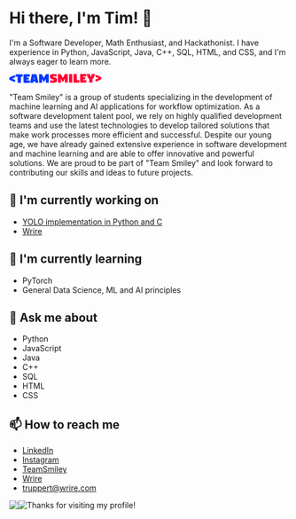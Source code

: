 # Hi there, I'm Tim! 👋

I'm a Software Developer, Math Enthusiast, and Hackathonist. I have experience in Python, JavaScript, Java, C++, SQL, HTML, and CSS, and I'm always eager to learn more.

[<img src="https://github.com/lstuma/lstuma/blob/main/teamsmiley.png" alt="TeamSmiley" width="33%">](https://teamsmiley.org)

"Team Smiley" is a group of students specializing in the development of machine learning and AI applications for workflow optimization. As a software development talent pool, we rely on highly qualified development teams and use the latest technologies to develop tailored solutions that make work processes more efficient and successful. Despite our young age, we have already gained extensive experience in software development and machine learning and are able to offer innovative and powerful solutions. We are proud to be part of "Team Smiley" and look forward to contributing our skills and ideas to future projects.

## 🔭 I'm currently working on
- [YOLO implementation in Python and C](https://github.com/lstuma/YOLO)
- [Wrire](https://wrire.com)

## 🌱 I'm currently learning
- PyTorch
- General Data Science, ML and AI principles

## 💬 Ask me about
- Python
- JavaScript
- Java
- C++
- SQL
- HTML
- CSS

## 📫 How to reach me
- [LinkedIn](https://linkedin.com/in/tim-ruppert-wrire)
- [Instagram](https://instagram.com/timr.wrire)
- [TeamSmiley](https://teamsmiley.org)
- [Wrire](https://wrire.com)
- [truppert@wrire.com](mailto:truppert@wrire.com)

<a href="https://github.com/raspitim">
<img align="left" style="display: inline-flex;" src="https://github-readme-stats.vercel.app/api/top-langs/?username=raspitim&layout=compact&theme=tokyonight&hide=shell,html,css&langs_count=5&bg_color=00000000"/>
<a/>
<a href="https://github.com/raspitim">
<img align="left" style="display: inline-flex;" src="https://github-readme-stats.vercel.app/api?username=raspitim&hide=issues&show_icons=true&count_private=true&theme=tokyonight&hide_rank=true&bg_color=00000000"/>
<a/>

Thanks for visiting my profile!

